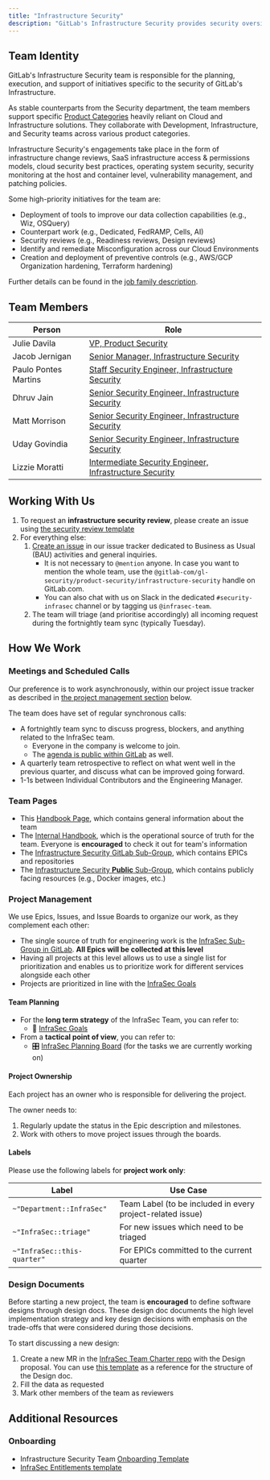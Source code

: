 ```yaml
---
title: "Infrastructure Security"
description: "GitLab's Infrastructure Security provides security oversight of the SaaS."
---
```


## Team Identity

GitLab's Infrastructure Security team is responsible for the planning, execution, and support of initiatives specific to the security of GitLab's Infrastructure.

As stable counterparts from the Security department, the team members support specific [Product Categories](https://gitlab.com/search?group_id=6543&project_id=7764&scope=blobs&search=infrasec+file%3Astages%5C.yml%24&regex=false) heavily reliant on Cloud and Infrastructure solutions. They collaborate with Development, Infrastructure, and Security teams across various product categories.

Infrastructure Security's engagements take place in the form of infrastructure change reviews, SaaS infrastructure access & permissions models, cloud security best practices, operating system security, security monitoring at the host and container level, vulnerability management, and patching policies.

Some high-priority initiatives for the team are:

- Deployment of tools to improve our data collection capabilities (e.g., Wiz, OSQuery)
- Counterpart work (e.g., Dedicated, FedRAMP, Cells, AI)
- Security reviews (e.g., Readiness reviews, Design reviews)
- Identify and remediate Misconfiguration across our Cloud Environments
- Creation and deployment of preventive controls (e.g., AWS/GCP Organization hardening, Terraform hardening)

Further details can be found in the [job family description](/job-families/security/infrastructure-security).

## Team Members

<table>
<thead>
<tr>
<th>Person</th>
<th>Role</th>
</tr>
</thead>
<tbody>
<tr>
<td>Julie Davila</td>
<td><a href="/job-families/security/security-leadership#vice-president-vp-security">VP, Product Security</a></td>
</tr>
<tr>
<td>Jacob Jernigan</td>
<td><a href="/job-families/security/security-leadership#senior-manager-infrastructure-security">Senior Manager, Infrastructure Security</a></td>
</tr>
<tr>
<td>Paulo Pontes Martins</td>
<td><a href="/job-families/security/infrastructure-security#senior-infrastructure-security-engineer">Staff Security Engineer, Infrastructure Security</a></td>
</tr>
<tr>
<td>Dhruv Jain</td>
<td><a href="/job-families/security/infrastructure-security#senior-infrastructure-security-engineer">Senior Security Engineer, Infrastructure Security</a></td>
</tr>
<tr>
<td>Matt Morrison</td>
<td><a href="/job-families/security/infrastructure-security#senior-infrastructure-security-engineer">Senior Security Engineer, Infrastructure Security</a></td>
</tr>
<tr>
<td>Uday Govindia</td>
<td><a href="/job-families/security/infrastructure-security#senior-infrastructure-security-engineer">Senior Security Engineer, Infrastructure Security</a></td>
</tr>
<tr>
<td>Lizzie Moratti</td>
<td><a href="job-families/security/infrastructure-security/#infrastructure-security-engineer-intermediate">Intermediate Security Engineer, Infrastructure Security</a></td>
</tr>
</tbody>
</table>

## Working With Us

1. To request an **infrastructure security review**, please create an issue using [the security review template](https://gitlab.com/gitlab-com/gl-security/product-security/infrastructure-security/bau/-/issues/new?issue[title]=Security%20Review%20Request%3A%20{%2B%20Service%2FFeature%20Name%20%2B}&issuable_template=production_readiness)
1. For everything else:
    1. [Create an issue](https://gitlab.com/gitlab-com/gl-security/product-security/infrastructure-security/bau/-/issues) in our issue tracker dedicated to Business as Usual (BAU) activities and general inquiries.
        - It is not necessary to `@mention` anyone. In case you want to mention the whole team, use the `@gitlab-com/gl-security/product-security/infrastructure-security` handle on GitLab.com.
        - You can also chat with us on Slack in the dedicated `#security-infrasec` channel or by tagging us `@infrasec-team`.
    2. The team will triage (and prioritise accordingly) all incoming request during the fortnightly team sync (typically Tuesday).

## How We Work

### Meetings and Scheduled Calls

Our preference is to work asynchronously, within our project issue tracker as described in [the project management section](#project-management) below.

The team does have set of regular synchronous calls:

- A fortnightly team sync to discuss progress, blockers, and anything related to the InfraSec team.
  - Everyone in the company is welcome to join.
  - The [agenda is public within GitLab](https://docs.google.com/document/d/1mvmPrG66JpTkj3dbDpnhNybADrUVQwP96DM1trQT89Y) as well.
- A quarterly team retrospective to reflect on what went well in the previous quarter, and discuss what can be improved going forward.
- 1-1s between Individual Contributors and the Engineering Manager.

### Team Pages

- This [Handbook Page](/handbook/security/product-security/infrastructure-security/), which contains general information about the team
- The [Internal Handbook](https://internal.gitlab.com/handbook/security/product_security/infrastructure_security/), which is the operational source of truth for the team. Everyone is **encouraged** to check it out for team's information
- The [Infrastructure Security GitLab Sub-Group](https://gitlab.com/gitlab-com/gl-security/product-security/infrastructure-security), which contains EPICs and repositories
- The [Infrastructure Security **Public** Sub-Group](https://gitlab.com/gitlab-com/gl-security/security-operations/infrastructure-security-public), which contains publicly facing resources (e.g., Docker images, etc.)

### Project Management

We use Epics, Issues, and Issue Boards to organize our work, as they complement each other:

- The single source of truth for engineering work is the [InfraSec Sub-Group in GitLab](https://gitlab.com/groups/gitlab-com/gl-security/product-security/infrastructure-security/-/epics). **All Epics will be collected at this level**
- Having all projects at this level allows us to use a single list for prioritization and enables us to prioritize work for different services alongside each other
- Projects are prioritized in line with the [InfraSec Goals](https://gitlab.com/groups/gitlab-com/gl-security/product-security/infrastructure-security/-/wikis/InfraSec-Goals)

#### Team Planning

- For the **long term strategy** of the InfraSec Team, you can refer to:
  - 🎯 [InfraSec Goals](https://gitlab.com/groups/gitlab-com/gl-security/product-security/infrastructure-security/-/wikis/InfraSec-Goals)
- From a **tactical point of view**, you can refer to:
  - 🎛 [InfraSec Planning Board](https://gitlab.com/groups/gitlab-com/-/boards/7549315?label_name%5B%5D=Department%3A%3AInfraSec) (for the tasks we are currently working on)

#### Project Ownership

Each project has an owner who is responsible for delivering the project.

The owner needs to:

1. Regularly update the status in the Epic description and milestones.
1. Work with others to move project issues through the boards.

#### Labels

Please use the following labels for **project work only**:

| Label                       | Use Case                                                        |
| --------------------------- | --------------------------------------------------------------- |
| `~"Department::InfraSec"`   | Team Label (to be included in every project-related issue)      |
| `~"InfraSec::triage"`       | For new issues which need to be triaged                         |
| `~"InfraSec::this-quarter"` | For EPICs committed to the current quarter                      |

### Design Documents

Before starting a new project, the team is **encouraged**
to define software designs through design docs.
These design doc documents the high level implementation strategy and key design decisions with emphasis on the trade-offs that were considered during those decisions.

To start discussing a new design:

1. Create a new MR in the [InfraSec Team Charter repo](https://gitlab.com/gitlab-com/gl-security/product-security/infrastructure-security/team-charter/-/tree/main/designs) with the Design proposal. You can use [this template](https://gitlab.com/gitlab-com/gl-security/product-security/infrastructure-security/team-charter/-/blob/main/.gitlab/issue_templates/design_doc.md) as a reference for the structure of the Design doc.
2. Fill the data as requested
3. Mark other members of the team as reviewers

## Additional Resources

### Onboarding

- Infrastructure Security Team [Onboarding Template](https://gitlab.com/gitlab-com/gl-security/product-security/infrastructure-security/team-charter/-/blob/master/onboarding/onboarding_template.md)
- [InfraSec Entitlements template](https://gitlab.com/gitlab-com/team-member-epics/access-requests/-/blob/master/.gitlab/issue_templates/role_baseline_access_request_tasks/department_security/role_security_engineer_infrastructure_security.md)
